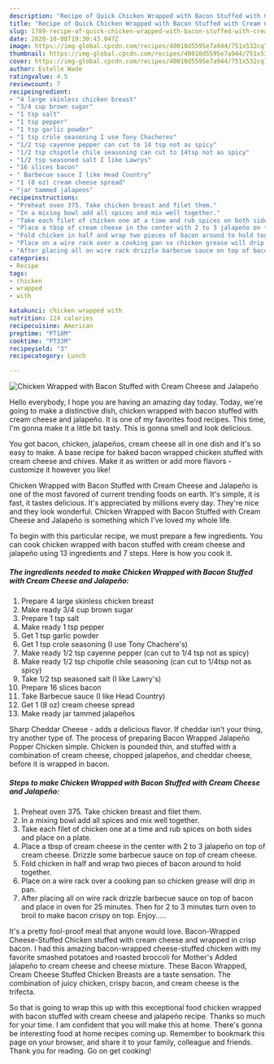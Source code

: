 ```yaml
---
description: "Recipe of Quick Chicken Wrapped with Bacon Stuffed with Cream Cheese and Jalapeño"
title: "Recipe of Quick Chicken Wrapped with Bacon Stuffed with Cream Cheese and Jalapeño"
slug: 1789-recipe-of-quick-chicken-wrapped-with-bacon-stuffed-with-cream-cheese-and-jalapeno
date: 2020-10-08T19:30:43.047Z
image: https://img-global.cpcdn.com/recipes/40010d5595e7a944/751x532cq70/chicken-wrapped-with-bacon-stuffed-with-cream-cheese-and-jalapeno-recipe-main-photo.jpg
thumbnail: https://img-global.cpcdn.com/recipes/40010d5595e7a944/751x532cq70/chicken-wrapped-with-bacon-stuffed-with-cream-cheese-and-jalapeno-recipe-main-photo.jpg
cover: https://img-global.cpcdn.com/recipes/40010d5595e7a944/751x532cq70/chicken-wrapped-with-bacon-stuffed-with-cream-cheese-and-jalapeno-recipe-main-photo.jpg
author: Estelle Wade
ratingvalue: 4.5
reviewcount: 7
recipeingredient:
- "4 large skinless chicken breast"
- "3/4 cup brown sugar"
- "1 tsp salt"
- "1 tsp pepper"
- "1 tsp garlic powder"
- "1 tsp crole seasoning I use Tony Chacheres"
- "1/2 tsp cayenne pepper can cut to 14 tsp not as spicy"
- "1/2 tsp chipotle chile seasoning can cut to 14tsp not as spicy"
- "1/2 tsp seasoned salt I like Lawrys"
- "16 slices bacon"
- " Barbecue sauce I like Head Country"
- "1 (8 oz) cream cheese spread"
- "jar tammed jalapeos"
recipeinstructions:
- "Preheat oven 375. Take chicken breast and filet them."
- "In a mixing bowl add all spices and mix well together."
- "Take each filet of chicken one at a time and rub spices on both sides and place on a plate."
- "Place a tbsp of cream cheese in the center with 2 to 3 jalapeño on top of cream cheese. Drizzle some barbecue sauce on top of cream cheese."
- "Fold chicken in half and wrap two pieces of bacon around to hold together."
- "Place on a wire rack over a cooking pan so chicken grease will drip in pan."
- "After placing all on wire rack drizzle barbecue sauce on top of bacon and place in oven for 25 minutes. Then for 2 to 3 minutes turn oven to broil to make bacon crispy on top. Enjoy....."
categories:
- Recipe
tags:
- chicken
- wrapped
- with

katakunci: chicken wrapped with 
nutrition: 124 calories
recipecuisine: American
preptime: "PT18M"
cooktime: "PT33M"
recipeyield: "3"
recipecategory: Lunch

---
```



![Chicken Wrapped with Bacon Stuffed with Cream Cheese and Jalapeño](https://img-global.cpcdn.com/recipes/40010d5595e7a944/751x532cq70/chicken-wrapped-with-bacon-stuffed-with-cream-cheese-and-jalapeno-recipe-main-photo.jpg)

Hello everybody, I hope you are having an amazing day today. Today, we're going to make a distinctive dish, chicken wrapped with bacon stuffed with cream cheese and jalapeño. It is one of my favorites food recipes. This time, I'm gonna make it a little bit tasty. This is gonna smell and look delicious.

You got bacon, chicken, jalapeños, cream cheese all in one dish and it&#39;s so easy to make. A base recipe for baked bacon wrapped chicken stuffed with cream cheese and chives. Make it as written or add more flavors - customize it however you like!

Chicken Wrapped with Bacon Stuffed with Cream Cheese and Jalapeño is one of the most favored of current trending foods on earth. It's simple, it is fast, it tastes delicious. It's appreciated by millions every day. They're nice and they look wonderful. Chicken Wrapped with Bacon Stuffed with Cream Cheese and Jalapeño is something which I've loved my whole life.


To begin with this particular recipe, we must prepare a few ingredients. You can cook chicken wrapped with bacon stuffed with cream cheese and jalapeño using 13 ingredients and 7 steps. Here is how you cook it.

<!--inarticleads1-->

##### The ingredients needed to make Chicken Wrapped with Bacon Stuffed with Cream Cheese and Jalapeño:

1. Prepare 4 large skinless chicken breast
1. Make ready 3/4 cup brown sugar
1. Prepare 1 tsp salt
1. Make ready 1 tsp pepper
1. Get 1 tsp garlic powder
1. Get 1 tsp crole seasoning (I use Tony Chachere&#39;s)
1. Make ready 1/2 tsp cayenne pepper (can cut to 1/4 tsp not as spicy)
1. Make ready 1/2 tsp chipotle chile seasoning (can cut to 1/4tsp not as spicy)
1. Take 1/2 tsp seasoned salt (I like Lawry&#39;s)
1. Prepare 16 slices bacon
1. Take  Barbecue sauce (I like Head Country)
1. Get 1 (8 oz) cream cheese spread
1. Make ready jar tammed jalapeños


Sharp Cheddar Cheese - adds a delicious flavor. If cheddar isn&#39;t your thing, try another type of. The process of preparing Bacon Wrapped Jalapeño Popper Chicken simple. Chicken is pounded thin, and stuffed with a combination of cream cheese, chopped jalapeños, and cheddar cheese, before it is wrapped in bacon. 

<!--inarticleads2-->

##### Steps to make Chicken Wrapped with Bacon Stuffed with Cream Cheese and Jalapeño:

1. Preheat oven 375. Take chicken breast and filet them.
1. In a mixing bowl add all spices and mix well together.
1. Take each filet of chicken one at a time and rub spices on both sides and place on a plate.
1. Place a tbsp of cream cheese in the center with 2 to 3 jalapeño on top of cream cheese. Drizzle some barbecue sauce on top of cream cheese.
1. Fold chicken in half and wrap two pieces of bacon around to hold together.
1. Place on a wire rack over a cooking pan so chicken grease will drip in pan.
1. After placing all on wire rack drizzle barbecue sauce on top of bacon and place in oven for 25 minutes. Then for 2 to 3 minutes turn oven to broil to make bacon crispy on top. Enjoy.....


It&#39;s a pretty fool-proof meal that anyone would love. Bacon-Wrapped Cheese-Stuffed Chicken stuffed with cream cheese and wrapped in crisp bacon. I had this amazing bacon-wrapped cheese-stuffed chicken with my favorite smashed potatoes and roasted broccoli for Mother&#39;s Added jalapeño to cream cheese and cheese mixture. These Bacon Wrapped, Cream Cheese Stuffed Chicken Breasts are a taste sensation. The combination of juicy chicken, crispy bacon, and cream cheese is the trifecta. 

So that is going to wrap this up with this exceptional food chicken wrapped with bacon stuffed with cream cheese and jalapeño recipe. Thanks so much for your time. I am confident that you will make this at home. There's gonna be interesting food at home recipes coming up. Remember to bookmark this page on your browser, and share it to your family, colleague and friends. Thank you for reading. Go on get cooking!
